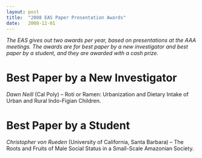 ```yaml
---
layout: post
title:  "2008 EAS Paper Presentation Awards"
date:   2008-12-01
---
```


*The EAS gives out two awards per year, based on presentations at the AAA meetings. The awards are for best paper by a new investigator and best paper by a student, and they are awarded with a cash prize.*

# Best Paper by a New Investigator
*Dawn Neill* (Cal Poly) – Roti or Ramen: Urbanization and Dietary Intake of Urban and Rural Indo-Figian Children.

# Best Paper by a Student
*Christopher von Rueden* (University of California, Santa Barbara) – The Roots and Fruits of Male Social Status in a Small-Scale Amazonian Society.
